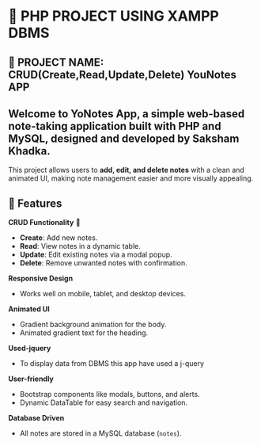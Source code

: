 # :movie_camera: PHP PROJECT USING XAMPP DBMS 
## :floppy_disk: PROJECT NAME: CRUD(Create,Read,Update,Delete) YouNotes APP

##  Welcome to **YoNotes App**, a simple web-based note-taking application built with PHP and MySQL, designed and developed by **Saksham Khadka**.  

This project allows users to **add, edit, and delete notes** with a clean and animated UI, making note management easier and more visually appealing.

## 🎨 Features

 **CRUD Functionality** :electric_plug:
  - **Create**: Add new notes.
  - **Read**: View notes in a dynamic table.
  - **Update**: Edit existing notes via a modal popup.
  - **Delete**: Remove unwanted notes with confirmation.

**Responsive Design**
  - Works well on mobile, tablet, and desktop devices.

**Animated UI**
  - Gradient background animation for the body.
  - Animated gradient text for the heading.

 **Used-jquery**
  - To display data from DBMS this app have used a j-query

 **User-friendly**
  - Bootstrap components like modals, buttons, and alerts.
  - Dynamic DataTable for easy search and navigation.

**Database Driven**
  - All notes are stored in a MySQL database (`notes`).

